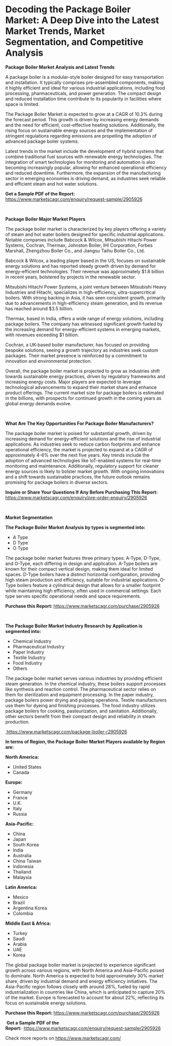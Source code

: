 <p><h1>Decoding the Package Boiler Market: A Deep Dive into the Latest Market Trends, Market Segmentation, and Competitive Analysis</h1></p><p><strong>Package Boiler Market Analysis and Latest Trends</strong></p>
<p><p>A package boiler is a modular-style boiler designed for easy transportation and installation. It typically comprises pre-assembled components, making it highly efficient and ideal for various industrial applications, including food processing, pharmaceuticals, and power generation. The compact design and reduced installation time contribute to its popularity in facilities where space is limited.</p><p>The Package Boiler Market is expected to grow at a CAGR of 10.3% during the forecast period. This growth is driven by increasing energy demands and the need for efficient, cost-effective heating solutions. Additionally, the rising focus on sustainable energy sources and the implementation of stringent regulations regarding emissions are propelling the adoption of advanced package boiler systems.</p><p>Latest trends in the market include the development of hybrid systems that combine traditional fuel sources with renewable energy technologies. The integration of smart technologies for monitoring and automation is also becoming increasingly popular, allowing for enhanced operational efficiency and reduced downtime. Furthermore, the expansion of the manufacturing sector in emerging economies is driving demand, as industries seek reliable and efficient steam and hot water solutions.</p></p>
<p><strong>Get a Sample PDF of the Report:&nbsp;</strong> <a href="https://www.marketscagr.com/enquiry/request-sample/2905926?utm_campaign=2924&utm_medium=2&utm_source=Github&utm_content=ia&utm_term=12032025&utm_id=package-boiler">https://www.marketscagr.com/enquiry/request-sample/2905926</a></p>
<p>&nbsp;</p>
<p><strong>Package Boiler Major Market Players</strong></p>
<p><p>The package boiler market is characterized by key players offering a variety of steam and hot water boilers designed for specific industrial applications. Notable companies include Babcock & Wilcox, Mitsubishi Hitachi Power Systems, Cochran, Thermax, Johnston Boiler, IHI Corporation, Forbes Marshall, Zhengzhou Boiler Co., and Jiangsu Taihu Boiler Co., Ltd. </p><p>Babcock & Wilcox, a leading player based in the US, focuses on sustainable energy solutions and has reported steady growth driven by demand for energy-efficient technologies. Their revenue was approximately $1.8 billion in recent years, bolstered by projects in the renewable sector.</p><p>Mitsubishi Hitachi Power Systems, a joint venture between Mitsubishi Heavy Industries and Hitachi, specializes in high-efficiency, ultra-supercritical boilers. With strong backing in Asia, it has seen consistent growth, primarily due to advancements in high-efficiency steam generation, and its revenue has reached around $3.5 billion.</p><p>Thermax, based in India, offers a wide range of energy solutions, including package boilers. The company has witnessed significant growth fueled by the increasing demand for energy-efficient systems in emerging markets, with revenues exceeding $1 billion.</p><p>Cochran, a UK-based boiler manufacturer, has focused on providing bespoke solutions, seeing a growth trajectory as industries seek custom packages. Their market presence is reinforced by a commitment to innovation and environmental protection.</p><p>Overall, the package boiler market is projected to grow as industries shift towards sustainable energy practices, driven by regulatory frameworks and increasing energy costs. Major players are expected to leverage technological advancements to expand their market share and enhance product offerings. The current market size for package boilers is estimated in the billions, with prospects for continued growth in the coming years as global energy demands evolve.</p></p>
<p>&nbsp;</p>
<p><strong>What Are The Key Opportunities For Package Boiler Manufacturers?</strong></p>
<p><p>The package boiler market is poised for substantial growth, driven by increasing demand for energy-efficient solutions and the rise of industrial applications. As industries seek to reduce carbon footprints and enhance operational efficiency, the market is projected to expand at a CAGR of approximately 4-6% over the next five years. Key trends include the adoption of advanced technologies like IoT-enabled systems for real-time monitoring and maintenance. Additionally, regulatory support for cleaner energy sources is likely to bolster market growth. With ongoing innovations and a shift towards sustainable practices, the future outlook remains promising for package boilers in diverse sectors.</p></p>
<p><strong>Inquire or Share Your Questions If Any Before Purchasing This Report:</strong> <a href="https://www.marketscagr.com/enquiry/pre-order-enquiry/2905926?utm_campaign=2924&utm_medium=2&utm_source=Github&utm_content=ia&utm_term=12032025&utm_id=package-boiler">https://www.marketscagr.com/enquiry/pre-order-enquiry/2905926</a></p>
<p>&nbsp;</p>
<p><strong>Market Segmentation</strong></p>
<p><strong>The Package Boiler Market Analysis by types is segmented into:</strong></p>
<p><ul><li>A Type</li><li>D Type</li><li>O Type</li></ul></p>
<p><p>The package boiler market features three primary types: A-Type, D-Type, and O-Type, each differing in design and application. A-Type boilers are known for their compact vertical design, making them ideal for limited spaces. D-Type boilers have a distinct horizontal configuration, providing high steam production and efficiency, suitable for industrial applications. O-Type boilers feature a cylindrical design that allows for a smaller footprint while maintaining high efficiency, often used in commercial settings. Each type serves specific operational needs and space requirements.</p></p>
<p><strong>Purchase this Report:&nbsp;</strong><a href="https://www.marketscagr.com/purchase/2905926?utm_campaign=2924&utm_medium=2&utm_source=Github&utm_content=ia&utm_term=12032025&utm_id=package-boiler">https://www.marketscagr.com/purchase/2905926</a></p>
<p>&nbsp;</p>
<p><strong>The Package Boiler Market Industry Research by Application is segmented into:</strong></p>
<p><ul><li>Chemical Industry</li><li>Pharmaceutical Industry</li><li>Paper Industry</li><li>Textile Industry</li><li>Food Industry</li><li>Others</li></ul></p>
<p><p>The package boiler market serves various industries by providing efficient steam generation. In the chemical industry, these boilers support processes like synthesis and reaction control. The pharmaceutical sector relies on them for sterilization and equipment processing. In the paper industry, package boilers power drying and pulping operations. Textile manufacturers use them for dyeing and finishing processes. The food industry utilizes package boilers for cooking, pasteurization, and sanitation. Additionally, other sectors benefit from their compact design and reliability in steam production.</p></p>
<p><a href="https://www.marketscagr.com/package-boiler-r2905926?utm_campaign=2924&utm_medium=2&utm_source=Github&utm_content=ia&utm_term=12032025&utm_id=package-boiler">&nbsp;https://www.marketscagr.com/package-boiler-r2905926</a></p>
<p><strong>In terms of Region, the Package Boiler Market Players available by Region are:</strong></p>
<p>
    <p> <strong> North America: </strong>
        <ul>
            <li>United States</li>
            <li>Canada</li>
        </ul>
        </p> 
    <p> <strong> Europe: </strong>
        <ul>
            <li>Germany</li>
            <li>France</li>
            <li>U.K.</li>
            <li>Italy</li>
            <li>Russia</li>
        </ul>
        </p> 
    <p> <strong> Asia-Pacific: </strong>
        <ul>
            <li>China</li>
            <li>Japan</li>
            <li>South Korea</li>
            <li>India</li>
            <li>Australia</li>
            <li>China Taiwan</li>
            <li>Indonesia</li>
            <li>Thailand</li>
            <li>Malaysia</li>
        </ul>
        </p> 
    <p> <strong> Latin America: </strong>
        <ul>
            <li>Mexico</li>
            <li>Brazil</li>
            <li>Argentina Korea</li>
            <li>Colombia</li>
        </ul>
        </p> 
    <p> <strong> Middle East & Africa: </strong>
        <ul>
            <li>Turkey</li>
            <li>Saudi</li>
            <li>Arabia</li>
            <li>UAE</li>
            <li>Korea</li>
        </ul>
    </p>
    </p>
<p><p>The global package boiler market is projected to experience significant growth across various regions, with North America and Asia-Pacific poised to dominate. North America is expected to hold approximately 30% market share, driven by industrial demand and energy efficiency initiatives. The Asia-Pacific region follows closely with around 28%, fueled by rapid industrialization in countries like China, which is anticipated to capture 20% of the market. Europe is forecasted to account for about 22%, reflecting its focus on sustainable energy solutions.</p></p>
<p><strong>Purchase this Report: </strong><a href="https://www.marketscagr.com/purchase/2905926?utm_campaign=2924&utm_medium=2&utm_source=Github&utm_content=ia&utm_term=12032025&utm_id=package-boiler">https://www.marketscagr.com/purchase/2905926</a></p>
<p>&nbsp;<strong>Get a Sample PDF of the Report:&nbsp;&nbsp;</strong><a href="https://www.marketscagr.com/enquiry/request-sample/2905926?utm_campaign=2924&utm_medium=2&utm_source=Github&utm_content=ia&utm_term=12032025&utm_id=package-boiler">https://www.marketscagr.com/enquiry/request-sample/2905926</a></p>
<p><strong></strong></p>
<p>Check more reports on <a href="https://www.marketscagr.com/?utm_campaign=2924&utm_medium=2&utm_source=Github&utm_content=ia&utm_term=12032025&utm_id=package-boiler">https://www.marketscagr.com/</a></p>